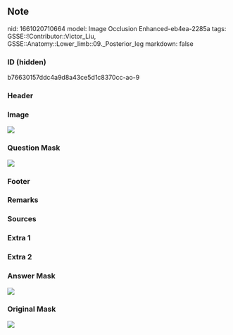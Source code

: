 ## Note
nid: 1661020710664
model: Image Occlusion Enhanced-eb4ea-2285a
tags: GSSE::!Contributor::Victor_Liu, GSSE::Anatomy::Lower_limb::09._Posterior_leg
markdown: false

### ID (hidden)
b76630157ddc4a9d8a43ce5d1c8370cc-ao-9

### Header


### Image
<img src="tmp24eevai0.png">

### Question Mask
<img src="b76630157ddc4a9d8a43ce5d1c8370cc-ao-9-Q.svg">

### Footer


### Remarks


### Sources


### Extra 1


### Extra 2


### Answer Mask
<img src="b76630157ddc4a9d8a43ce5d1c8370cc-ao-9-A.svg">

### Original Mask
<img src="b76630157ddc4a9d8a43ce5d1c8370cc-ao-O.svg">
